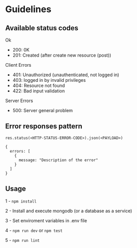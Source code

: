 # Guidelines

## Available status codes

Ok
- 200: 0K
- 201: Created (after create new resource (post))

Client Errors
- 401: Unauthorized (unauthenticated, not logged in)
- 403: logged in by invalid privileges
- 404: Resource not found
- 422: Bad input validation

Server Errors
- 500: Server general problem

## Error responses pattern

`res.status(<HTTP-STATUS-ERROR-CODE>).json(<PAYLOAD>)`

```
{
  errors: [
    {
      message: "Description of the error"
    }
  ]
}
```

## Usage
1 - `npm install`

2 - Install and execute mongodb (or a database as a service)

3 - Set enviroment variables in .env file

4 - `npm run dev` or `npm test`

5 - `npm run lint`
